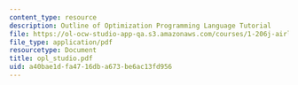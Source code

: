 ```yaml
---
content_type: resource
description: Outline of Optimization Programming Language Tutorial
file: https://ol-ocw-studio-app-qa.s3.amazonaws.com/courses/1-206j-airline-schedule-planning-spring-2003/a40bae1dfa4716dba673be6ac13fd956_opl_studio.pdf
file_type: application/pdf
resourcetype: Document
title: opl_studio.pdf
uid: a40bae1d-fa47-16db-a673-be6ac13fd956
---
```

